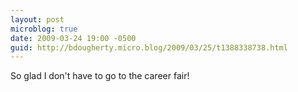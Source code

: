```yaml
---
layout: post
microblog: true
date: 2009-03-24 19:00 -0500
guid: http://bdougherty.micro.blog/2009/03/25/t1388338738.html
---
```

So glad I don't have to go to the career fair!
